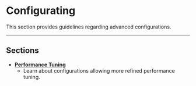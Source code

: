 # Configurating

This section provides guidelines regarding advanced configurations. 

---

## Sections

- **[Performance Tuning][performance-tuning]**
    * Learn about configurations allowing more refined performance tuning.

[performance-tuning]: ./performance.md